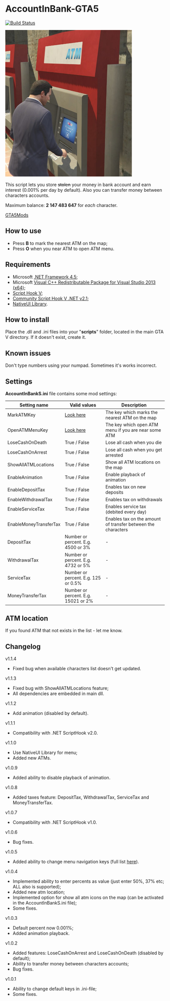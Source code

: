 # AccountInBank-GTA5
[![Build Status](https://ci.appveyor.com/api/projects/status/bm28vepxi85dmqn5/branch/master?svg=true)](https://ci.appveyor.com/project/IncoCode/accountinbank-gta5)

<img src="img/poster.jpg" alt="alt text" width="400" height="462">

This script lets you store ~~stolen~~ your money in bank account and earn interest (0.001% per day by default). Also you can transfer money between characters accounts.

Maximum balance: **2 147 483 647** for _each_ character.

[GTA5Mods](https://www.gta5-mods.com/scripts/accountinbank)

How to use
----------

 - Press **B** to mark the nearest ATM on the map;
 - Press **O** when you near ATM to open ATM menu.

Requirements 
--------------

- Microsoft [.NET Framework 4.5](https://www.microsoft.com/download/details.aspx?id=30653);
- Microsoft [Visual C++ Redistributable Package for Visual Studio 2013 (x64)](https://www.microsoft.com/download/details.aspx?id=40784);
- [Script Hook V](http://gtaforums.com/topic/788343-script-hook-v/);
- [Community Script Hook V .NET v2.1](https://github.com/crosire/scripthookvdotnet/releases/tag/v2.1);
- [NativeUI Library](http://gtaforums.com/topic/809284-net-nativeui/).

How to install
--------------

Place the .dll and .ini files into your "**scripts**" folder, located in the main GTA V directory. If it doesn't exist, create it.

Known issues
--------------
Don't type numbers using your numpad. Sometimes it's works incorrect.

Settings
--------------
**AccountInBankS.ini** file contains some mod settings:

Setting name | Valid values | Description
--- | --- | ---
MarkATMKey | [Look here](https://msdn.microsoft.com/en-us/library/system.windows.forms.keys(v=vs.110).aspx) | The key which marks the nearest ATM on the map
OpenATMMenuKey | [Look here](https://msdn.microsoft.com/en-us/library/system.windows.forms.keys(v=vs.110).aspx) | The key which open ATM menu if you are near some ATM
LoseCashOnDeath | True / False | Lose all cash when you die
LoseCashOnArrest | True / False | Lose all cash when you get arrested
ShowAllATMLocations | True / False | Show all ATM locations on the map
EnableAnimation | True / False | Enable playback of animation
EnableDepositTax | True / False | Enables tax on new deposits
EnableWithdrawalTax | True / False | Enables tax on withdrawals
EnableServiceTax | True / False | Enables service tax (debited every day)
EnableMoneyTransferTax | True / False | Enables tax on the amount of transfer between the characters
DepositTax | Number or percent. E.g. 4500 or 3% | -
WithdrawalTax | Number or percent. E.g. 4732 or 5% | -
ServiceTax | Number or percent. E.g. 125 or 0.5% | -
MoneyTransferTax | Number or percent. E.g. 15021 or 2% | -

ATM location
--------------
If you found ATM that not exists in the list - let me know.

Changelog
--------------
v1.1.4
- Fixed bug when available characters list doesn't get updated.

v1.1.3
- Fixed bug with ShowAllATMLocations feature;
- All dependencies are embedded in main dll.

v1.1.2
- Add animation (disabled by default).

v1.1.1
- Compatibility with .NET ScriptHook v2.0.

v1.1.0
- Use NativeUI Library for menu;
- Added new ATMs.

v1.0.9
- Added ability to disable playback of animation.

v1.0.8
- Added taxes feature: DepositTax, WithdrawalTax, ServiceTax and MoneyTransferTax.

v1.0.7
- Compatibility with .NET ScriptHook v1.0.

v1.0.6
- Bug fixes.

v1.0.5
- Added ability to change menu navigation keys (full list [here](https://msdn.microsoft.com/en-us/library/system.windows.forms.keys%28v=vs.110%29.aspx)).

v1.0.4
- Implemented ability to enter percents as value (just enter 50%, 37% etc; ALL also is supported);
- Added new atm location;
- Implemented option for show all atm icons on the map (can be activated in the AccountInBankS.ini file);
- Some fixes.

v1.0.3
- Default percent now 0.001%;
- Added animation playback.

v1.0.2
- Added features: LoseCashOnArrest and LoseCashOnDeath (disabled by default);
- Ability to transfer money between characters accounts;
- Bug fixes.

v1.0.1
- Ability to change default keys in .ini-file;
- Some fixes.
